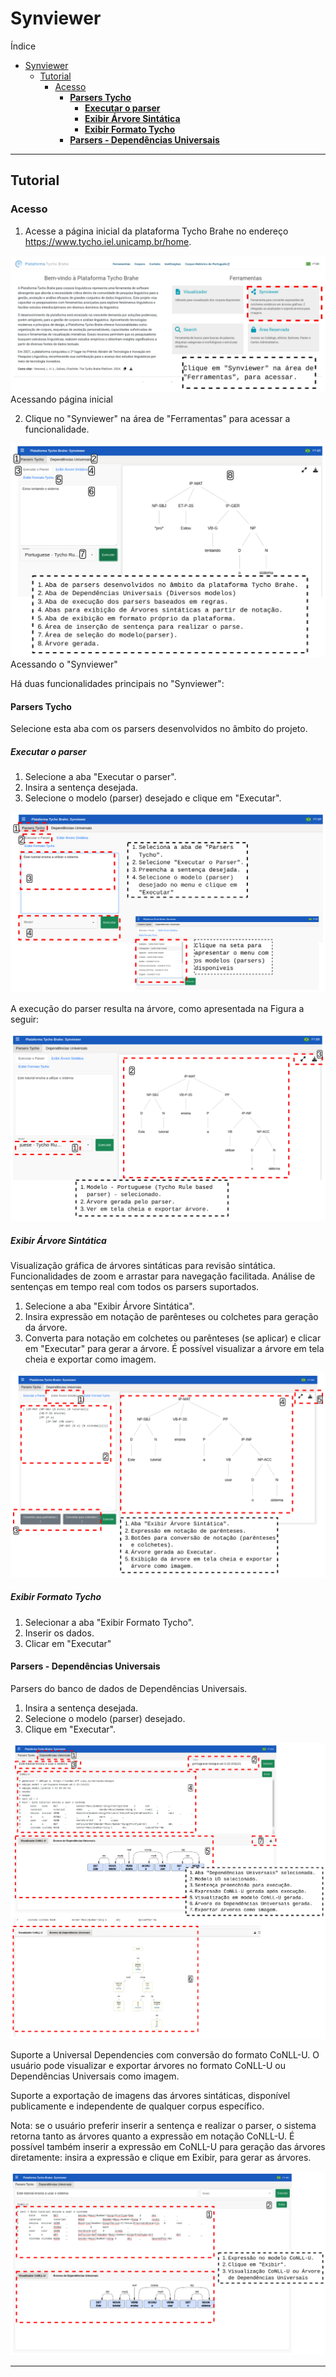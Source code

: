 # Synviewer

Índice

- [Synviewer](#synviewer)
  - [Tutorial](#tutorial)
    - [Acesso](#acesso)
      - [**Parsers Tycho**](#parsers-tycho)
        - [**Executar o parser**](#executar-o-parser)
        - [**Exibir Árvore Sintática**](#exibir-árvore-sintática)
        - [**Exibir Formato Tycho**](#exibir-formato-tycho)
      - [**Parsers - Dependências Universais**](#parsers---dependências-universais)

---
<!--
Funcionalidades

Exportação de imagens das árvores sintáticas.
Disponível publicamente e independente de qualquer corpus específico.

Converte anotações complexas stand-off em estruturas de árvore legíveis por humanos.
Utiliza algoritmo dedicado para transformar tokens e chunks em nós e arestas na exibição da árvore.
-->
## Tutorial


### Acesso

1. Acesse a página inicial da plataforma Tycho Brahe no endereço <https://www.tycho.iel.unicamp.br/home>.

![Acesso Synviewer](../imagens/synviewer/syn_1.png)
Acessando página inicial

2. Clique no "Synviewer" na área de "Ferramentas" para acessar a funcionalidade.

![Geral synviewer](../imagens/synviewer/syn_2.png)
Acessando o "Synviewer"

Há duas funcionalidades principais no "Synviewer":

#### **Parsers Tycho**

Selecione esta aba com os parsers desenvolvidos no âmbito do projeto.

##### **Executar o parser**

  1. Selecione a aba "Executar o parser".
  2. Insira a sentença desejada.
  3. Selecione o modelo (parser) desejado e clique em "Executar".

  ![Parsers Tycho](../imagens/synviewer/syn_3.png)

  A execução do parser resulta na árvore, como apresentada na Figura a seguir:

  ![Execução parser de regra](../imagens/synviewer/syn_4.png)

##### **Exibir Árvore Sintática**

Visualização gráfica de árvores sintáticas para revisão sintática.
Funcionalidades de zoom e arrastar para navegação facilitada. Análise de sentenças em tempo real com todos os parsers suportados.

  1. Selecione a aba "Exibir Árvore Sintática".
  2. Insira expressão em notação de parênteses ou colchetes para geração da árvore.
  3. Converta para notação em colchetes ou parênteses (se aplicar) e clicar em "Executar" para gerar a árvore. É possível visualizar a árvore em tela cheia e exportar como imagem.

  ![Exibir Árvore sintática](../imagens/synviewer/syn_5.png)

##### **Exibir Formato Tycho**

  1. Selecionar a aba "Exibir Formato Tycho".
  2. Inserir os dados.
  3. Clicar em "Executar" <!--REVISAR: ESTA FUNCIONALIDADE NÃO APRESENTA COMPORTAMENTO...TALVEZ TENHA TESTADO A ENTRADA ERRADA-->

#### **Parsers - Dependências Universais**

Parsers do banco de dados de Dependências Universais.

1. Insira a sentença desejada.
2. Selecione o modelo (parser) desejado.
3. Clique em "Executar".

![Dep universais](../imagens/synviewer/syn_6.png)

Suporte a Universal Dependencies com conversão do formato CoNLL-U. O usuário pode visualizar e exportar árvores no formato CoNLL-U ou Dependências Universais como imagem.<br>

Suporte a exportação de imagens das árvores sintáticas, disponível publicamente e independente de qualquer corpus específico.

Nota: se o usuário preferir inserir a sentença e realizar o parser, o sistema retorna tanto as árvores quanto a expressão em notação CoNLL-U. É possível também inserir a expressão em CoNLL-U para geração das árvores diretamente: insira a expressão e clique em Exibir, para gerar as árvores.

![Exibir conllu](../imagens/synviewer/syn_7.png)

---
